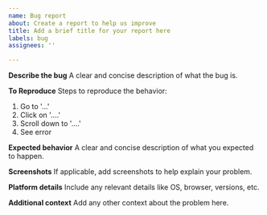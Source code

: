 ```yaml
---
name: Bug report
about: Create a report to help us improve
title: Add a brief title for your report here
labels: bug
assignees: ''

---
```


**Describe the bug**
A clear and concise description of what the bug is.

**To Reproduce**
Steps to reproduce the behavior:

1. Go to '...'
2. Click on '....'
3. Scroll down to '....'
4. See error

**Expected behavior**
A clear and concise description of what you expected to happen.

**Screenshots**
If applicable, add screenshots to help explain your problem.

**Platform details**
Include any relevant details like OS, browser, versions, etc.

**Additional context**
Add any other context about the problem here.
